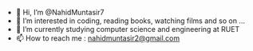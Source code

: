 - 👋 Hi, I’m @NahidMuntasir7
- 👀 I’m interested in coding, reading books, watching films and so on ...
- 🌱 I’m currently studying computer science and engineering at RUET
- 📫 How to reach me : nahidmuntasir2@gmail.com


